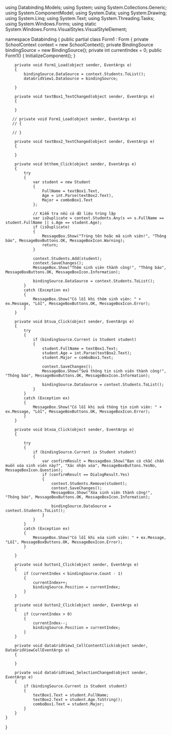 using Databinding.Models;
using System;
using System.Collections.Generic;
using System.ComponentModel;
using System.Data;
using System.Drawing;
using System.Linq;
using System.Text;
using System.Threading.Tasks;
using System.Windows.Forms;
using static System.Windows.Forms.VisualStyles.VisualStyleElement;

namespace Databinding
{
    public partial class Form1 : Form
    {
        private SchoolContext context = new SchoolContext();
        private BindingSource bindingSource = new BindingSource();
        private int currentIndex = 0;
        public Form1()
        {
            InitializeComponent();
        }
        
        private void Form1_Load(object sender, EventArgs e)
        {
            bindingSource.DataSource = context.Students.ToList();
            dataGridView1.DataSource = bindingSource;

        }

        private void textBox1_TextChanged(object sender, EventArgs e)
        {

        }

       // private void Form1_Load(object sender, EventArgs e)
       // {

       // }

        private void textBox2_TextChanged(object sender, EventArgs e)
        {

        }

        private void btthem_Click(object sender, EventArgs e)
        {
            try
            {
                var student = new Student
                {
                    FullName = textBox1.Text,
                    Age = int.Parse(textBox2.Text),
                    Major = comboBox1.Text
                };

                // Kiểm tra nếu có dữ liệu trùng lặp
                var isDuplicate = context.Students.Any(s => s.FullName == student.FullName || s.Age == student.Age);
                if (isDuplicate)
                {
                    MessageBox.Show("Trùng tên hoặc mã sinh viên!", "Thông báo", MessageBoxButtons.OK, MessageBoxIcon.Warning);
                    return;
                }

                context.Students.Add(student);
                context.SaveChanges();
                MessageBox.Show("Thêm sinh viên thành công!", "Thông báo", MessageBoxButtons.OK, MessageBoxIcon.Information);

                bindingSource.DataSource = context.Students.ToList();
            }
            catch (Exception ex)
            {
                MessageBox.Show("Có lỗi khi thêm sinh viên: " + ex.Message, "Lỗi", MessageBoxButtons.OK, MessageBoxIcon.Error);
            }
        }

        private void btsua_Click(object sender, EventArgs e)
        {
            try
            {
                if (bindingSource.Current is Student student)
                {
                    student.FullName = textBox1.Text;
                    student.Age = int.Parse(textBox2.Text);
                    student.Major = comboBox1.Text;

                    context.SaveChanges();
                    MessageBox.Show("Sửa thông tin sinh viên thành công!", "Thông báo", MessageBoxButtons.OK, MessageBoxIcon.Information);

                    bindingSource.DataSource = context.Students.ToList();
                }
            }
            catch (Exception ex)
            {
                MessageBox.Show("Có lỗi khi sửa thông tin sinh viên: " + ex.Message, "Lỗi", MessageBoxButtons.OK, MessageBoxIcon.Error);
            }
        }

        private void btxoa_Click(object sender, EventArgs e)
        {

            try
            {
                if (bindingSource.Current is Student student)
                {
                    var confirmResult = MessageBox.Show("Bạn có chắc chắn muốn xóa sinh viên này?", "Xác nhận xóa", MessageBoxButtons.YesNo, MessageBoxIcon.Question);
                    if (confirmResult == DialogResult.Yes)
                    {
                        context.Students.Remove(student);
                        context.SaveChanges();
                        MessageBox.Show("Xóa sinh viên thành công!", "Thông báo", MessageBoxButtons.OK, MessageBoxIcon.Information);

                        bindingSource.DataSource = context.Students.ToList();
                    }
                }
            }
            catch (Exception ex)
            {
                MessageBox.Show("Có lỗi khi xóa sinh viên: " + ex.Message, "Lỗi", MessageBoxButtons.OK, MessageBoxIcon.Error);
            }

        }

        private void button1_Click(object sender, EventArgs e)
        {
            if (currentIndex < bindingSource.Count - 1)
            {
                currentIndex++;
                bindingSource.Position = currentIndex;
            }
        }

        private void button2_Click(object sender, EventArgs e)
        {
            if (currentIndex > 0)
            {
                currentIndex--;
                bindingSource.Position = currentIndex;
            }
        }

        private void dataGridView1_CellContentClick(object sender, DataGridViewCellEventArgs e)
        {
            
        }

        private void dataGridView1_SelectionChanged(object sender, EventArgs e)
        {
            if (bindingSource.Current is Student student)
            {
                textBox1.Text = student.FullName;
                textBox2.Text = student.Age.ToString();
                comboBox1.Text = student.Major;
            }
        }
    }
}
